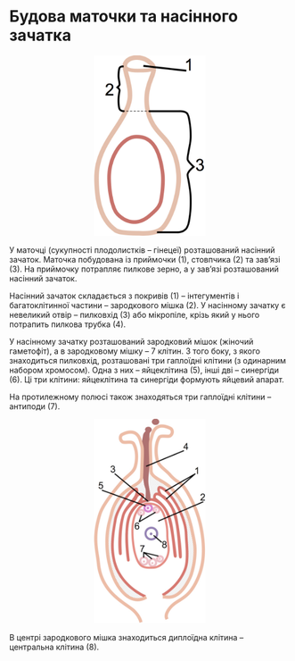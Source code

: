 # Будова маточки та насінного зачатка

<div align="center">
<img src="2.jpeg" width="200">
</div>

У маточці (сукупності плодолистків – гінецеї) розташований насінний
зачаток. Маточка побудована із приймочки (1), стовпчика (2) та зав’язі
(3). На приймочку потрапляє пилкове зерно, а у зав’язі розташований
насінний зачаток.


Насінний зачаток складається з <span class="p1">покривів</span> (1) – <span class="p1">інтегументів</span> і
<span class="p1">багатоклітинної частини</span> – зародкового мішка (2). У насінному зачатку
є невеликий отвір – <span class="p1">пилковхід</span> (3) або <span class="p1">мікропіле</span>, крізь який у
нього потрапить пилкова трубка (4).

У насінному зачатку розташований зародковий мішок (жіночий гаметофіт), а
в зародковому мішку – 7 клітин. З того боку, з якого знаходиться
пилковхід, розташовані <span class="p1">три гаплоїдні клітини</span> (з одинарним набором
хромосом). Одна з них – <span class="p1">яйцеклітина</span> (5), інші дві – <span class="p1">синергіди</span>
(6). Ці три клітини: яйцеклітина та синергіди формують яйцевий апарат.

На протилежному полюсі також знаходяться три гаплоїдні клітини –
<span class="p1">антиподи</span> (7). 

<div align="center">
<img src="3.jpeg" width="200">
</div>

В центрі зародкового мішка знаходиться диплоїдна клітина – центральна клітина (8).
